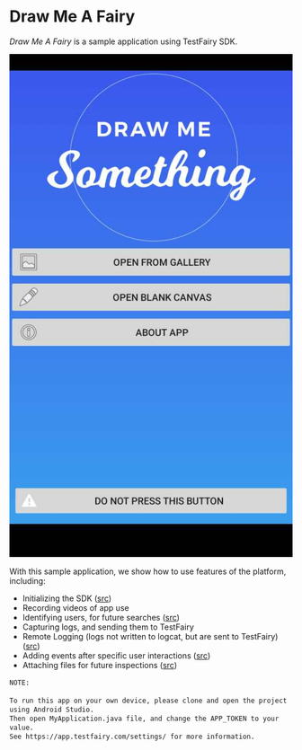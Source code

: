 # Draw Me A Fairy

*Draw Me A Fairy* is a sample application using TestFairy SDK. 

![Screenshot](docs/draw-me-something-front.jpg)

With this sample application, we show how to use features of the platform, including:

- Initializing the SDK ([src](https://github.com/testfairy/draw-me-a-fairy/blob/master/app/src/main/java/com/testfairy/samples/drawmefairy/MyApplication.java#L58))
- Recording videos of app use
- Identifying users, for future searches ([src](https://github.com/testfairy/draw-me-a-fairy/blob/master/app/src/main/java/com/testfairy/samples/drawmefairy/MyApplication.java#L57))
- Capturing logs, and sending them to TestFairy
- Remote Logging (logs not written to logcat, but are sent to TestFairy) ([src](https://github.com/testfairy/draw-me-a-fairy/blob/master/app/src/main/java/com/testfairy/samples/drawmefairy/MyApplication.java#L60))
- Adding events after specific user interactions ([src](https://github.com/testfairy/draw-me-a-fairy/blob/master/app/src/main/java/com/testfairy/samples/drawmefairy/DrawingActivity.java#L245))
- Attaching files for future inspections ([src](https://github.com/testfairy/draw-me-a-fairy/blob/master/app/src/main/java/com/testfairy/samples/drawmefairy/DrawingPanel.java#L123))

```
NOTE: 

To run this app on your own device, please clone and open the project using Android Studio. 
Then open MyApplication.java file, and change the APP_TOKEN to your value. 
See https://app.testfairy.com/settings/ for more information.
```
